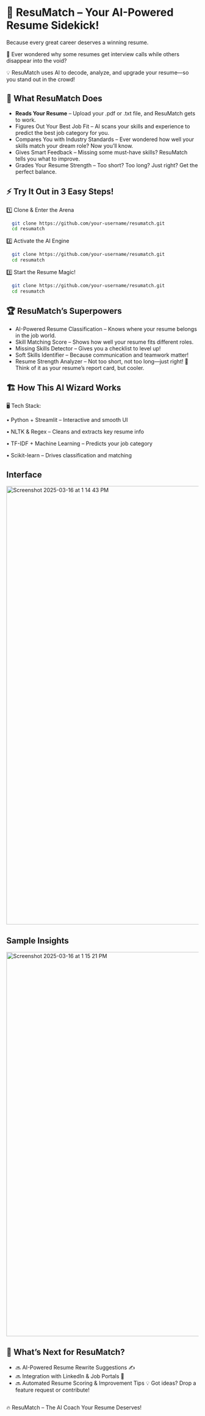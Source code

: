 
# 📝 ResuMatch – Your AI-Powered Resume Sidekick!

Because every great career deserves a winning resume.

👋 Ever wondered why some resumes get interview calls while others disappear into the void? 

💡 ResuMatch uses AI to decode, analyze, and upgrade your resume—so you stand out in the crowd!


## 🎯 What ResuMatch Does

- **Reads Your Resume** – Upload your .pdf or .txt file, and ResuMatch gets to work.
- Figures Out Your Best Job Fit – AI scans your skills and experience to predict the best job category for you.
- Compares You with Industry Standards – Ever wondered how well your skills match your dream role? Now you’ll know.
- Gives Smart Feedback – Missing some must-have skills? ResuMatch tells you what to improve.
- Grades Your Resume Strength – Too short? Too long? Just right? Get the perfect balance.


## ⚡ Try It Out in 3 Easy Steps!

1️⃣ Clone & Enter the Arena

```bash
  git clone https://github.com/your-username/resumatch.git
  cd resumatch

```

2️⃣ Activate the AI Engine
```bash
  git clone https://github.com/your-username/resumatch.git
  cd resumatch

```

3️⃣ Start the Resume Magic!
```bash
  git clone https://github.com/your-username/resumatch.git
  cd resumatch

```


## 🏆 ResuMatch’s Superpowers

- AI-Powered Resume Classification – Knows where your resume belongs in the job world.
- Skill Matching Score – Shows how well your resume fits different roles.
- Missing Skills Detector – Gives you a checklist to level up!
- Soft Skills Identifier – Because communication and teamwork matter!
- Resume Strength Analyzer – Not too short, not too long—just right!
📌 Think of it as your resume’s report card, but cooler.
## 🏗️ How This AI Wizard Works
🖥️ Tech Stack:

• Python + Streamlit – Interactive and smooth UI

• NLTK & Regex – Cleans and extracts key resume info

• TF-IDF + Machine Learning – Predicts your job category

• Scikit-learn – Drives classification and matching


## Interface

<img width="1149" alt="Screenshot 2025-03-16 at 1 14 43 PM" src="https://github.com/user-attachments/assets/4c2bf288-94d8-4769-9134-951067a3004b" />

## Sample Insights

<img width="1007" alt="Screenshot 2025-03-16 at 1 15 21 PM" src="https://github.com/user-attachments/assets/871222e1-5283-4c59-8c6e-6baadddb20d2" />

## 🔮 What’s Next for ResuMatch?

- 🔜 AI-Powered Resume Rewrite Suggestions ✍️
- 🔜 Integration with LinkedIn & Job Portals 🔗
- 🔜 Automated Resume Scoring & Improvement Tips
💡 Got ideas? Drop a feature request or contribute!


##
🔥 ResuMatch – The AI Coach Your Resume Deserves!









